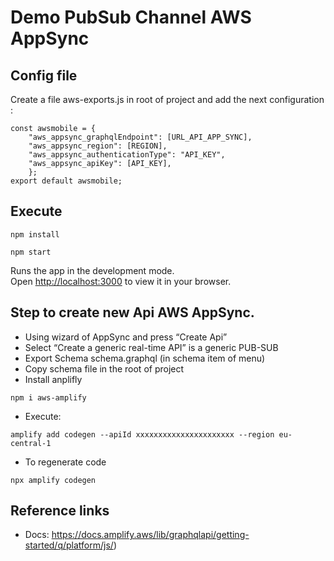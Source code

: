 # Demo PubSub Channel AWS AppSync


## Config file  

Create a file aws-exports.js in root of project and add the next configuration :

```
const awsmobile = {
    "aws_appsync_graphqlEndpoint": [URL_API_APP_SYNC],
    "aws_appsync_region": [REGION],
    "aws_appsync_authenticationType": "API_KEY",
    "aws_appsync_apiKey": [API_KEY],
    };
export default awsmobile;
```

## Execute 

```
npm install
```

```
npm start
```

Runs the app in the development mode.\
Open [http://localhost:3000](http://localhost:3000) to view it in your browser.


## Step to create new Api AWS AppSync. 

- Using wizard of AppSync and press “Create Api”
- Select “Create a generic real-time API” is a generic PUB-SUB
- Export Schema schema.graphql (in schema item of menu)
- Copy schema file in the root of project
- Install anplifly 
```
npm i aws-amplify
``` 
- Execute:  
```
amplify add codegen --apiId xxxxxxxxxxxxxxxxxxxxxx --region eu-central-1
```
- To regenerate code 
```
npx amplify codegen
```

## Reference links  
- Docs: https://docs.amplify.aws/lib/graphqlapi/getting-started/q/platform/js/)
